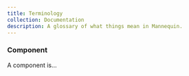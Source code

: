 ```yaml
---
title: Terminology
collection: Documentation
description: A glossary of what things mean in Mannequin.
---
```

### Component
A component is...

